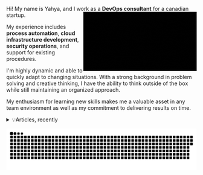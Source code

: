Hi! My name is Yahya, and I work as a **DevOps consultant** for a canadian startup. <img src="3DTOUCH.gif" align="right" width="300" >

My experience includes **process automation**, **cloud infrastructure development**, **security operations**, and support for existing procedures.

I'm highly dynamic and able to quickly adapt to changing situations. With a strong background in problem solving and creative thinking, I have the ability to think outside of the box while still maintaining an organized approach.

My enthusiasm for learning new skills makes me a valuable asset in any team environment as well as my commitment to delivering results on time.
<details>
<summary> 💡Articles, recently

</summary>
  
- [Ansible: A Practical Guide to Configuration Management](https://blog.yahya-abulhaj.dev/ansible-a-practical-guide-to-configuration-management)
  
- [Unleashing the Power of Cloud-Native Technologies](https://blog.yahya-abulhaj.dev/unleashing-the-power-of-cloud-native-technologies)  
  
- [HELM | The Essential Package Manager for Kubernetes](https://blog.yahya-abulhaj.dev/helm-the-essential-package-manager-for-kubernetes)  
  
- [YAML Ain’t Markup Language](https://blog.yahya-abulhaj.dev/yaml-aint-markup-language)  
  
- [KUBERNETES | The Containers Orchestration Engine](https://blog.yahya-abulhaj.dev/kubernetes-the-containers-orchestration-engine)  

  

> ❝In real open source, you have the right to control your own destiny.❞ -Linus Torvalds

</details>



<a href=#><img align="right" src="contributions.svg"></a>
